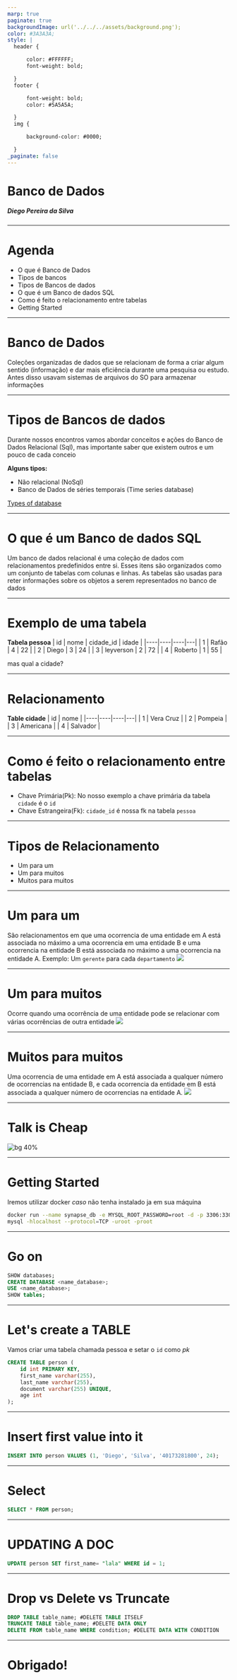 ```yaml
---
marp: true
paginate: true
backgroundImage: url('../../../assets/background.png'); 
color: #3A3A3A; 
style: |
  header {

      color: #FFFFFF;
      font-weight: bold;

  }
  footer {

      font-weight: bold;
      color: #5A5A5A;

  }
  img {

      background-color: #0000;

  }
_paginate: false
---
```


<!-- _backgroundImage: url('../../assets/raw-background.png'); -->
# Banco de Dados

##### Diego Pereira da Silva

---
<!-- footer: Bando de dados -->

# Agenda

* O que é Banco de Dados
* Tipos de bancos
* Tipos de Bancos de dados
* O que é um Banco de dados SQL
* Como é feito o relacionamento entre tabelas
* Getting Started

---

# Banco de Dados

Coleções organizadas de dados que se relacionam de forma a criar algum sentido (informação) e dar mais eficiência durante uma pesquisa ou estudo.
Antes disso usavam sistemas de arquivos do SO para armazenar informações

---

<!-- footer: Bando de dados -->
# Tipos de Bancos de dados

Durante nossos encontros vamos abordar conceitos e ações do Banco de Dados Relacional (Sql), mas importante saber que existem outros e um pouco de cada conceio

**Alguns tipos:**
* Não relacional (NoSql) 
* Banco de Dados de séries temporais (Time series database)

[Types of database](https://www.tutorialspoint.com/Types-of-databases)

---
# O que é um Banco de dados SQL

Um banco de dados relacional é uma coleção de dados com relacionamentos predefinidos entre si. Esses itens são organizados como um conjunto de tabelas com colunas e linhas. As tabelas são usadas para reter informações sobre os objetos a serem representados no banco de dados

---
# Exemplo de uma tabela
**Tabela pessoa**
| id | nome | cidade_id | idade |
|----|----|----|---|
| 1  | Rafão  | 4  | 22 |
| 2  | Diego  | 3  | 24 |
| 3  | leyverson  | 2  | 72 |
| 4  | Roberto  | 1  | 55 |

mas qual a cidade?

---
# Relacionamento
**Table cidade**
| id | nome | 
|----|----|----|---|
| 1  | Vera Cruz  |
| 2  | Pompeia  |
| 3  | Americana  |
| 4  | Salvador |

---

# Como é feito o relacionamento entre tabelas

* Chave Primária(Pk): No nosso exemplo a chave primária da tabela `cidade` é o `id`
* Chave Estrangeira(Fk): `cidade_id` é nossa fk na tabela `pessoa`

---
# Tipos de Relacionamento

* Um para um
* Um para muitos
* Muitos para muitos

---
# Um para um

São relacionamentos em que uma ocorrencia de uma entidade em A está associada no máximo a uma ocorrencia em uma entidade B e uma ocorrencia na entidade B está associada no máximo a uma ocorrencia na entidade A.
Exemplo: Um `gerente` para cada `departamento`
![](https://sites.google.com/site/uniplibancodedados1/_/rsrc/1348510710650/aulas/aula-7---tipos-de-relacionamento/aula_7_relacionamento3.bmp)


---
# Um para muitos

Ocorre quando uma ocorrência de uma entidade pode se relacionar com várias ocorrências de outra entidade
![](https://sites.google.com/site/uniplibancodedados1/_/rsrc/1348510612033/aulas/aula-7---tipos-de-relacionamento/aula_7_relacionamento.bmp)

---


# Muitos para muitos

Uma ocorrencia de uma entidade em A está associada a qualquer número de ocorrencias na entidade B, e cada ocorrencia da entidade em B está associada a qualquer número de ocorrencias na entidade A.
![](https://sites.google.com/site/uniplibancodedados1/_/rsrc/1348510658318/aulas/aula-7---tipos-de-relacionamento/aula_7_relacionamento2.bmp)

---

# Talk is Cheap

![bg 40%](https://media.giphy.com/media/13bIO859q7xDeo/giphy.gif)

---

# Getting Started

Iremos utilizar docker *caso* não tenha instalado ja em sua máquina

```bash
docker run --name synapse_db -e MYSQL_ROOT_PASSWORD=root -d -p 3306:3306 mysql:5.7.13
mysql -hlocalhost --protocol=TCP -uroot -proot
```

---

# Go on

```sql
SHOW databases;
CREATE DATABASE <name_database>;
USE <name_database>;
SHOW tables;
```

---

# Let's create a TABLE

Vamos criar uma tabela chamada pessoa e setar o `id` como *pk*
```sql
CREATE TABLE person (
    id int PRIMARY KEY,
    first_name varchar(255),
    last_name varchar(255),
    document varchar(255) UNIQUE,
    age int
);
```
---



# Insert first value into it

```sql
INSERT INTO person VALUES (1, 'Diego', 'Silva', '40173281800', 24);
```

---

# Select

```sql
SELECT * FROM person;
```

---

# UPDATING A DOC

```sql
UPDATE person SET first_name= "lala" WHERE id = 1;
```
---

# Drop vs Delete vs Truncate
```sql
DROP TABLE table_name; #DELETE TABLE ITSELF
TRUNCATE TABLE table_name; #DELETE DATA ONLY
DELETE FROM table_name WHERE condition; #DELETE DATA WITH CONDITION
```
---


# Obrigado!

